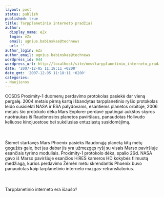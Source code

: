 ```yaml
---
layout: post
status: publish
published: true
title: Tarpplanetinio interneto pradžia?
author:
  display_name: eZx
  login: eZx
  email: ugnius.babinskas@technews
  url: ''
author_login: eZx
author_email: ugnius.babinskas@technews
wordpress_id: 944
wordpress_url: http://localhost/site/new/tarpplanetinio_interneto_pradzia_/
date: '2007-12-05 11:18:11 +0200'
date_gmt: '2007-12-05 11:18:11 +0200'
categories:
- Naujienos
---
```

<p>CCSDS Proximity-1 duomenų perdavimo protokolas pasiekė dar vieną pergalę. 2004 metais pirmą kartą išbandytas tarpplanetinio ryšio protokolas leido susisiekti NASA ir ESA palydovams, esantiems planetos orbitoje, 2006 metais šio protokolo dėka Mars Explorer perdavė ypatingai aukštos skyros nuotraukas iš Raudonosios planetos paviršiaus, panaudotas Holivudo keliuose kinojuostose bei sukėlusias entuziastų susidomėjimą.<br />
<br><br />
<br>Šiemet startavęs Mars Phoenix pasieks Raudonąją planetą kitų metų gegužės gale, bet jau dabar jis yra užmezgęs ryšį su visais Marso paviršiuje esančiais tyrimo moduliais. Proximity-1 protokolo dėka, spalio 26d. NASA gavo iš Marso paviršiuje esančios HiRES kameros HD kokybės filmuotą medžiagą, kurios perdavimo Žėmėn metu skrendantis Phoenix buvo panaudotas kaip tarplanetinio interneto mazgas-retransliatorius.<br />
<br><br />
<br>Tarpplanetinio interneto era išaušo?</p>

